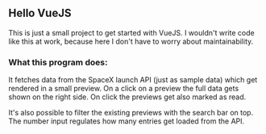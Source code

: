 ## Hello VueJS

This is just a small project to get started with VueJS. I wouldn't write code like this
at work, because here I don't have to worry about maintainability.

### What this program does:

It fetches data from the SpaceX launch API (just as sample data) which get rendered in
a small preview. On a click on a preview the full data gets shown on the right side.
On click the previews get also marked as read.

It's also possible to filter the existing previews with the search bar on top. The number
input regulates how many entries get loaded from the API.
